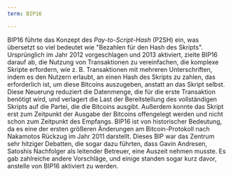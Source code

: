 ```yaml
---
term: BIP16

---
```

BIP16 führte das Konzept des *Pay-to-Script-Hash* (P2SH) ein, was übersetzt so viel bedeutet wie "Bezahlen für den Hash des Skripts". Ursprünglich im Jahr 2012 vorgeschlagen und 2013 aktiviert, zielte BIP16 darauf ab, die Nutzung von Transaktionen zu vereinfachen, die komplexe Skripte erfordern, wie z. B. Transaktionen mit mehreren Unterschriften, indem es den Nutzern erlaubt, an einen Hash des Skripts zu zahlen, das erforderlich ist, um diese Bitcoins auszugeben, anstatt an das Skript selbst. Diese Neuerung reduziert die Datenmenge, die für die erste Transaktion benötigt wird, und verlagert die Last der Bereitstellung des vollständigen Skripts auf die Partei, die die Bitcoins ausgibt. Außerdem konnte das Skript erst zum Zeitpunkt der Ausgabe der Bitcoins offengelegt werden und nicht schon zum Zeitpunkt des Empfangs. BIP16 ist von historischer Bedeutung, da es eine der ersten größeren Änderungen am Bitcoin-Protokoll nach Nakamotos Rückzug im Jahr 2011 darstellt. Dieses BIP war das Zentrum sehr hitziger Debatten, die sogar dazu führten, dass Gavin Andresen, Satoshis Nachfolger als leitender Betreuer, eine Auszeit nehmen musste. Es gab zahlreiche andere Vorschläge, und einige standen sogar kurz davor, anstelle von BIP16 aktiviert zu werden.